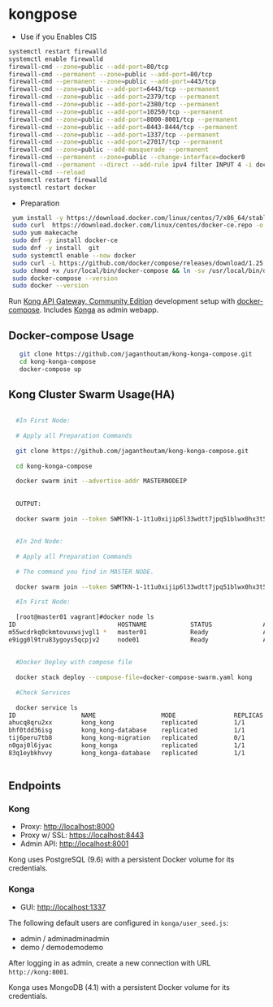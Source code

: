 # kongpose

   * Use if you Enables CIS
```bash
systemctl restart firewalld
systemctl enable firewalld
firewall-cmd --zone=public --add-port=80/tcp
firewall-cmd --permanent --zone=public --add-port=80/tcp
firewall-cmd --permanent --zone=public --add-port=443/tcp
firewall-cmd --zone=public --add-port=6443/tcp --permanent
firewall-cmd --zone=public --add-port=2379/tcp --permanent
firewall-cmd --zone=public --add-port=2380/tcp --permanent
firewall-cmd --zone=public --add-port=10250/tcp --permanent
firewall-cmd --zone=public --add-port=8000-8001/tcp --permanent
firewall-cmd --zone=public --add-port=8443-8444/tcp --permanent
firewall-cmd --zone=public --add-port=1337/tcp --permanent
firewall-cmd --zone=public --add-port=27017/tcp --permanent
firewall-cmd --zone=public --add-masquerade --permanent
firewall-cmd --permanent --zone=public --change-interface=docker0
firewall-cmd --permanent --direct --add-rule ipv4 filter INPUT 4 -i docker0 -j ACCEPT
firewall-cmd --reload
systemctl restart firewalld
systemctl restart docker
```


  * Preparation
  ```bash
   yum install -y https://download.docker.com/linux/centos/7/x86_64/stable/Packages/containerd.io-1.2.6-3.3.el7.x86_64.rpm
   sudo curl  https://download.docker.com/linux/centos/docker-ce.repo -o /etc/yum.repos.d/docker-ce.repo
   sudo yum makecache
   sudo dnf -y install docker-ce
   sudo dnf -y install  git
   sudo systemctl enable --now docker
   sudo curl -L https://github.com/docker/compose/releases/download/1.25.0/docker-compose-`uname -s`-`uname -m` -o /usr/local/bin/docker-compose
   sudo chmod +x /usr/local/bin/docker-compose && ln -sv /usr/local/bin/docker-compose /usr/bin/docker-compose
   sudo docker-compose --version
   sudo docker --version
  ```

Run [Kong API Gateway, Community Edition](https://konghq.com/kong-community-edition)
development setup with [docker-compose](https://docs.docker.com/compose).
Includes [Konga](https://github.com/pantsel/konga) as admin webapp.


## Docker-compose Usage

 ```bash
    git clone https://github.com/jaganthoutam/kong-konga-compose.git
    cd kong-konga-compose
    docker-compose up
  ```
  
## Kong Cluster Swarm Usage(HA)


  ```bash
    
    #In First Node:
    
    # Apply all Preparation Commands 
    
    git clone https://github.com/jaganthoutam/kong-konga-compose.git
    
    cd kong-konga-compose
    
    docker swarm init --advertise-addr MASTERNODEIP
    
    
    OUTPUT:
    
    docker swarm join --token SWMTKN-1-1t1u0xijip6l33wdtt7jpq51blwx0hx3t54088xa4bxjy3yx42-90lf5b4nyyw4stbvcqyrde9sf MASTERNODEIP:2377
    
    
    #In 2nd Node:
    
    # Apply all Preparation Commands 
    
    # The command you find in MASTER NODE.
    
    docker swarm join --token SWMTKN-1-1t1u0xijip6l33wdtt7jpq51blwx0hx3t54088xa4bxjy3yx42-90lf5b4nyyw4stbvcqyrde9sf MASTERNODEIP:2377
    
    #In First Node:
    
    [root@master01 vagrant]#docker node ls
ID                            HOSTNAME            STATUS              AVAILABILITY        MANAGER STATUS      ENGINE VERSION
m55wcdrkq0ckmtovuxwsjvgl1 *   master01            Ready               Active              Leader              19.03.8
e9igg0l9tru83ygoys5qcpjv2     node01              Ready               Active                                  19.03.8
    
    
    #Docker Deploy with compose file
    
    docker stack deploy --compose-file=docker-compose-swarm.yaml kong
    
    #Check Services
    
    docker service ls
ID                  NAME                  MODE                REPLICAS            IMAGE                             PORTS
ahucq8qru2xx        kong_kong             replicated          1/1                 kong:1.4.3                        *:8000-8001->8000-8001/tcp, *:8443->8443/tcp
bhf0tdd36isg        kong_kong-database    replicated          1/1                 postgres:9.6.11-alpine
tij6peru7tb8        kong_kong-migration   replicated          0/1                 kong:1.4.3
n0gaj0l6jyac        kong_konga            replicated          1/1                 pantsel/konga:latest              *:1337->1337/tcp
83q1eybkhvvy        kong_konga-database   replicated          1/1                 mongo:4.1.5                       *:27017->27017/tcp 
    
  ```


## Endpoints

### Kong

- Proxy: [http://localhost:8000](http://localhost:8000)
- Proxy w/ SSL: [https://localhost:8443](https://localhost:8443)
- Admin API: [http://localhost:8001](http://localhost:8001)

Kong uses PostgreSQL (9.6) with a persistent Docker volume for its credentials.

### Konga

- GUI: [http://localhost:1337](http://localhost:1337)

The following default users are configured in `konga/user_seed.js`:
- admin / adminadminadmin
- demo / demodemodemo

After logging in as admin, create a new connection with URL `http://kong:8001`.

Konga uses MongoDB (4.1) with a persistent Docker volume for its credentials.


